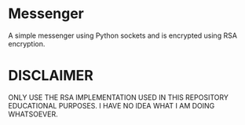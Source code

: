 # Messenger
A simple messenger using Python sockets and is encrypted using RSA encryption.


# DISCLAIMER
ONLY USE THE RSA IMPLEMENTATION USED IN THIS REPOSITORY EDUCATIONAL PURPOSES. I HAVE NO IDEA WHAT I AM DOING WHATSOEVER.

